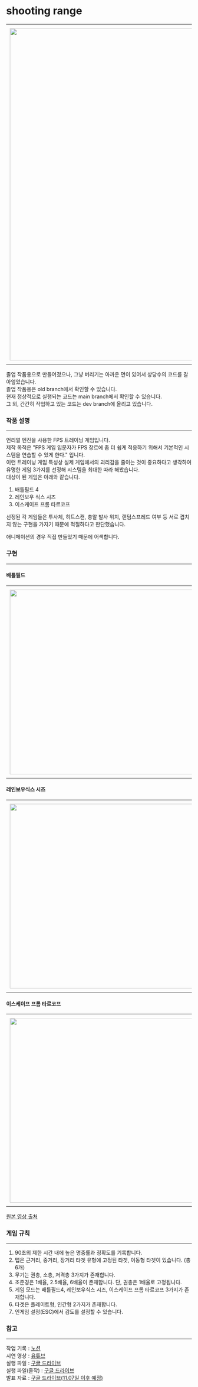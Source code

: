 # shooting range
<div id="image-table"> <!-- 요약 -->
    <table>
	    <tr>
    	    <td style="padding:10px">
        	    <img src="https://github.com/SkyLakeARIS/shooting-range/blob/dev/gifs/shooting-range_summary.gif" width="900"/>
      	  </td>
        </tr>
    </table>
</div>
    
 졸업 작품용으로 만들어졌으나, 그냥 버리기는 아까운 면이 있어서 상당수의 코드를 갈아엎었습니다.     
졸업 작품용은 old branch에서 확인할 수 있습니다.    
현재 정상적으로 실행되는 코드는 main branch에서 확인할 수 있습니다.    
그 외, 간간히 작업하고 있는 코드는 dev branch에 올리고 있습니다.    
         
 ### 작품 설명     
 ---
 언리얼 엔진을 사용한 FPS 트레이닝 게임입니다.    
제작 목적은 "FPS 게임 입문자가 FPS 장르에 좀 더 쉽게 적응하기 위해서 기본적인 시스템을 연습할 수 있게 한다." 
    입니다.       
이런 트레이닝 게임 특성상 실제 게임에서의 괴리감을 줄이는 것이 중요하다고 생각하여      
유명한 게임 3가지를 선정해 시스템을 최대한 따라 해봤습니다.        
대상이 된 게임은 아래와 같습니다.    
  1. 배틀필드 4     
  2. 레인보우 식스 시즈     
  3. 이스케이프 프롬 타르코프     
      
선정된 각 게임들은 투사체, 히트스캔, 총알 발사 위치, 랜덤스프레드 여부 등 서로 겹치지 않는 구현을 가지기 때문에 적절하다고 판단했습니다.      

애니메이션의 경우 직접 만들었기 때문에 어색합니다.  
   

### 구현
---    
#### 배틀필드    
<div id="image-table"> <!--배틀필드 -->
    <table>
	    <tr>
         <!-- 원본 -->
    	    <td style="padding:10px">
        	    <img src="https://github.com/SkyLakeARIS/shooting-range/blob/main/gifs/shooting-range_bf%20original.gif" width="500"/>
      	    </td>
          <!-- 구현 -->
            <td style="padding:10px">
            	<img src="https://github.com/SkyLakeARIS/shooting-range/blob/main/gifs/shooting-range_bf%20implementation.gif" width="500"/>
            </td>
        </tr>
    </table>
</div>


#### 레인보우식스 시즈
<div id="image-table"> <!--레인보우식스 -->
    <table>
	    <tr>
         <!-- 원본 -->
    	    <td style="padding:10px">
        	    <img src="https://github.com/SkyLakeARIS/shooting-range/blob/main/gifs/shooting-range_r6%20original.gif" width="500"/>
      	    </td>
          <!-- 구현 -->
            <td style="padding:10px">
            	<img src="https://github.com/SkyLakeARIS/shooting-range/blob/main/gifs/shooting-range_r6%20implementation.gif" width="500"/>
            </td>
        </tr>
    </table>
</div>

#### 이스케이프 프롬 타르코프
<div id="image-table"> <!--타르코프 -->
    <table>
	    <tr>
         <!-- 원본 -->
    	    <td style="padding:10px">
        	    <img src="https://github.com/SkyLakeARIS/shooting-range/blob/main/gifs/shooting-range_tarkov%20original.gif" width="500"/>
      	    </td>
          <!-- 구현 -->
            <td style="padding:10px">
            	<img src="https://github.com/SkyLakeARIS/shooting-range/blob/main/gifs/shooting-range_tarkov%20implementation.gif" width="500"/>
            </td>
        </tr>
    </table>
</div>

[원본 영상 출처](http://youtube.com/watch?t=227&v=IBG44eHL2xg&feature=youtu.be&ab_channel=SirHansVaderEN)    

### 게임 규칙
---    
 1. 90초의 제한 시간 내에 높은 명중률과 정확도를 기록합니다.    
 2. 맵은 근거리, 중거리, 장거리 타겟 유형에 고정된 타겟, 이동형 타겟이 있습니다. (총 6개)      
 3. 무기는 권총, 소총, 저격총 3가지가 존재합니다.    
 4. 조준경은 1배율, 2.5배율, 6배율이 존재합니다. 단, 권총은 1배율로 고정됩니다.   
 5. 게임 모드는 배틀필드4, 레인보우식스 시즈, 이스케이프 프롬 타르코프 3가지가 존재합니다.      
 6. 타겟은 플레이트형, 인간형 2가지가 존재합니다.    
 7. 인게임 설정(ESC)에서 감도를 설정할 수 있습니다.   


  ### 참고
  ---     
작업 기록 : [노션](https://skylakearis.notion.site/shooting-range-de1a42e83c1c4ab2b5650aeaecad6ea2)     
시연 영상 : [유튜브](https://youtu.be/zujnafqtzek)        
실행 파일 : [구글 드라이브](https://drive.google.com/file/d/12ix8i4Nq4FSzWUAIyZiHRLR5q88buyeV/view?usp=sharing)      
실행 파일(졸작) : [구글 드라이브](https://drive.google.com/file/d/17ltXn8je2Ny-4dfKRjk5yN_gmczoCYsO/view?usp=sharing)      
발표 자료 : [구글 드라이브(11.07일 이후 예정)]()     

